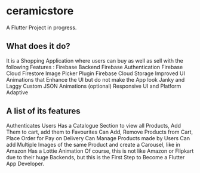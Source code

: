 # ceramicstore

A Flutter Project in progress. 

## What does it do?

It is a Shopping Application where users can buy as well as sell with the following Features :
Firebase Backend
Firebase Authentication
Firebase Cloud Firestore
Image Picker Plugin
Firebase Cloud Storage
Improved UI
Animations that Enhance the UI but do not make the App look Janky and Laggy
Custom JSON Animations (optional)
Responsive UI and Platform Adaptive

## A list of its features
Authenticates Users
Has a Catalogue Section to view all Products, Add Them to cart, add them to Favourites
Can Add, Remove Products from Cart, Place Order for Pay on Delivery
Can Manage Products made by Users
Can add Multiple Images of the same Product and create a Carousel, like in Amazon
Has a Lottie Animation
Of course, this is not like Amazon or Flipkart due to their huge Backends, but this is the First Step to Become a Flutter App Developer.


